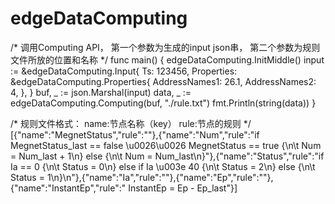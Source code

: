 # edgeDataComputing

/*
调用Computing API，
第一个参数为生成的input json串，
第二个参数为规则文件所放的位置和名称
*/
func main() {
    edgeDataComputing.InitMiddle()
    input := &edgeDataComputing.Input{
        Ts:         123456,
        Properties: &edgeDataComputing.Properties{
            AddressNames1: 26.1,
            AddressNames2: 4,
        },
    }
    buf, _ := json.Marshal(input)
    data, _ := edgeDataComputing.Computing(buf, "./rule.txt")
    fmt.Println(string(data))
}

/*
规则文件格式：
name:节点名称（key）
rule:节点的规则
*/
[{"name":"MegnetStatus","rule":""},{"name":"Num","rule":"if MegnetStatus_last == false \u0026\u0026 MegnetStatus == true {\n\t Num = Num_last + 1\n} else {\n\t Num = Num_last\n}"},{"name":"Status","rule":"if Ia == 0 {\n\t Status = 0\n} else if Ia \u003e 40 {\n\t Status = 2\n} else {\n\t Status = 1\n}\n"},{"name":"Ia","rule":""},{"name":"Ep","rule":""},{"name":"InstantEp","rule":" InstantEp = Ep - Ep_last"}]